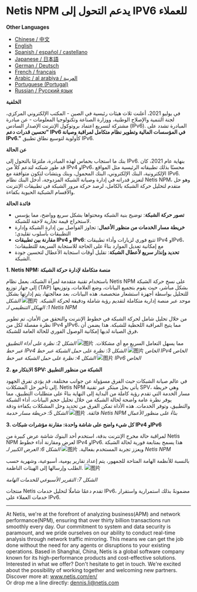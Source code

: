 # Netis NPM يدعم التحول إلى IPV6 للعملاء

**Other Languages**

+ [Chinese / 中文](https://github.com/lvdeshuii/OverFlow/blob/main/docs/zh/Netis-NPM-Empowers-Customers-IPv6-Upgrade-zh.md)
+ [English](https://github.com/lvdeshuii/OverFlow/blob/main/docs/en/Netis-NPM-Empowers-Customers-IPv6-Upgrade-en.md)
+ [Spanish / español / castellano](https://github.com/lvdeshuii/OverFlow/blob/main/docs/es/Netis-NPM-Empowers-Customers-IPv6-Upgrade-es.md)
+ [Japanese / 日本語](https://github.com/lvdeshuii/OverFlow/blob/main/docs/ja/Netis-NPM-Empowers-Customers-IPv6-Upgrade-ja.md)
+ [German / Deutsch](https://github.com/lvdeshuii/OverFlow/blob/main/docs/de/Netis-NPM-Empowers-Customers-IPv6-Upgrade-de.md)
+ [French / français](https://github.com/lvdeshuii/OverFlow/blob/main/docs/fr/Netis-NPM-Empowers-Customers-IPv6-Upgrade-fr.md)
+ [Arabic / al arabiya / العربية](https://github.com/lvdeshuii/OverFlow/blob/main/docs/ar/Netis-NPM-Empowers-Customers-IPv6-Upgrade-ar.md)
+ [Portuguese (Portugal)](https://github.com/lvdeshuii/OverFlow/blob/main/docs/pt/Netis-NPM-Empowers-Customers-IPv6-Upgrade-pt.md)
+ [Russian / Русский язык](https://github.com/lvdeshuii/OverFlow/blob/main/docs/ru/Netis-NPM-Empowers-Customers-IPv6-Upgrade-ru.md)


**الخلفية**

في يوليو 2021، أعلنت ثلاث هيئات رئيسية في الصين - المكتب الإلكتروني المركزي، لجنة التنمية والإصلاح الوطنية، ووزارة الصناعة وتكنولوجيا المعلومات - عن مبادرة مشتركة لتسريع اعتماد بروتوكول الإنترنت الإصدار السادس (IPv6). المبادرة تشدد على **"تحسين قدرات دعم IPv6 في المؤسسات المالية وتطوير نظام متكامل لمراقبة وصيانة IPv6."** كأولوية لتوسيع نطاق تطبيق IPv6.

**عن الحالة**

بنك ما استجاب بحماس لهذه المبادرة، ملتزمًا بالتحول إلى IPv6. بنهاية عام 2021، كان قد طور شبكته لتدعم كلاً من IPv4 وIPv6، محسنًا بذلك تطبيقاته الرئيسية مثل المواقع الإلكترونية، البنك الإلكتروني، البنك المحمول، وبنك ويتشات لتكون متوافقة مع IPv6. لتعزيز قدراته في إدارة وصيانة الشبكة المزدوجة، أدخل البنك نظام Netis NPM، وهو حل متقدم لتحليل حركة الشبكة بالكامل، لرصد حركة مرور الشبكة في تطبيقات الإنترنت والأقسام الشبكية الحيوية بكفاءة.


**فائدة الحالة**

- **تصور حركة الشبكة**: توضيح بنية الشبكة ومحتواها بشكل سريع وواضح، مما يؤسس لاستخراج قيمة تجارية لاحقة للشبكة.
- **خريطة مسار الخدمات من منظور الأعمال**: تجاوز الفواصل بين إدارة الشبكة وإدارة التطبيقات بأسلوب تقليدي؛
- **مقارنة بين تطبيقات IPv4 و IPv6**: تتبع فوري لزيارات وأداء تطبيقات IPv4 وIPv6، مع إمكانية تعديل الموارد بناءً على الحاجة للاستجابة السريعة للتطبيقات؛
- **تحديد وإنذار سريع لأعطال الشبكة**: تقليل أوقات استجابة الأعطال لتحسين جودة الشبكة.

**1. Netis NPM: منصة متكاملة لإدارة حركة الشبكة**

باستخدام تقنية متقدمة لمرآة الشبكة، يعمل نظام Netis NPM على نسخ حركة الشبكة إلى جهاز توزيع (TAP) بشكل مباشر، حيث يقوم بتجميع البيانات، وضع العلامات، وتوزيعها للتحليل بواسطة أجهزة استشعار متخصصة. هذه البيانات، بعد معالجتها، يتم إدارتها بشكل موحد عبر منصة إدارية متكاملة لتقديم رؤية شاملة ودقيقة لحركة الشبكة.
![图片](https://mmbiz.qpic.cn/mmbiz_png/o672k3fsicq3hHmITGktAGic9O31RicFkrdmOY8s0Zx1QLXLJAwZPCTCVweXBzFohlQVec4ZWSD75iafRL0nuxPedQ/640?wx_fmt=png&wxfrom=5&wx_lazy=1&wx_co=1)
*الشكل 1: الهيكل التنظيمي لـ Netis NPM*

من خلال تحليل شامل لحركة الشبكة في خطوط الإنترنت والتحقق من الأمان، تم تطوير نظرة مفصلة لكل من IPv4 وIPv6، مما يتيح المراقبة اللحظية للشبكة. هذا يضمن أن فرق الصيانة لديها إمكانية الوصول الفوري للحالة العامة للشبكة،

 مما يسهل التعامل السريع مع أي مشكلات.
![图片](https://mmbiz.qpic.cn/mmbiz_png/o672k3fsicq3hHmITGktAGic9O31RicFkrdzV9UeJb7j2j2MdKqialiaWyAg8aaWdNAnxxkH5ibOpcL3mykCg1G68bPA/640?wx_fmt=png&wxfrom=5&wx_lazy=1&wx_co=1)
*الشكل 2: نظرة على أداء التطبيق عبر خط IPv4 الخاص*
![图片](https://mmbiz.qpic.cn/mmbiz_png/o672k3fsicq3hHmITGktAGic9O31RicFkrdLebyqoTAYIJEwomHz2EAtVUYrickXjJ57I8POcGUIXDL3wg7TzyibD6w/640?wx_fmt=png&wxfrom=5&wx_lazy=1&wx_co=1)
*الشكل 3: نظرة على حمل الشبكة عبر خط IPv4 الخاص*
![图片](https://mmbiz.qpic.cn/mmbiz_png/o672k3fsicq3hHmITGktAGic9O31RicFkrdNd5IJZE9kThvyGBOKXnLbicb8h9yHh7gQZXriboIntLgvIXEjXSFLUrQ/640?wx_fmt=png&wxfrom=5&wx_lazy=1&wx_co=1)
*الشكل 4: نظرة على حمل الشبكة عبر خط IPv6 الخاص*

**2. الابتكار مع SPV: الشبكة من منظور التطبيق**

في عالم صيانة الشبكات حيث الفرق مسؤولة عن جوانب مختلفة، قد يؤدي تفرق الجهود إلى تأخير حل المشكلات. Netis NPM يأتي بحل مبتكر عبر تقنية SPV، وهي خريطة مسار الخدمة التي تقدم رؤية كاملة من البداية إلى النهاية بناءً على متطلبات التطبيق، مما يوفر نظرة عامة واضحة لحالة الشبكة من خلال تحليل حجم البيانات، أداء الشبكة والتطبيق، وتوفر الخدمات. هذه الأداة تمكن الفرق من تحديد وحل المشكلات بكفاءة ودقة فائقة.
![图片](https://mmbiz.qpic.cn/mmbiz_png/o672k3fsicq3hHmITGktAGic9O31RicFkrd7ibZGpAdR6x5s4JPYOrSQqgibTXTVoK53cRxPSawqYnplztwXVAiaNIFQ/640?wx_fmt=png&wxfrom=5&wx_lazy=1&wx_co=1)
*الشكل 5: خريطة مسار خدمة Netis NPM بناءً على منظور الأعمال*

**3. كل شيء واضح على شاشة واحدة: مقارنة مؤشرات شبكات IPv4 وIPv6**

لمراقبة حالة مخرج الإنترنت بدقة، استخدم أحد البنوك شاشة عرض كبيرة من Netis NPM لعرض ومقارنة أداء خطوط IPv4 وIPv6. هذا يسمح بمتابعة فورية لحالة الشبكة ويعزز تجربة المستخدم بفعالية.
![图片](https://mmbiz.qpic.cn/mmbiz_png/o672k3fsicq3hHmITGktAGic9O31RicFkrd0icN9vsmAf2Tp1gks2V2Z3nx266D6ia02XqbTP9Jvu1srs0ve7xFa2Dw/640?wx_fmt=png&wxfrom=5&wx_lazy=1&wx_co=1)
*الشكل 6: العرض الكبير لـ Netis NPM*

بالنسبة للأنظمة الهامة المتاحة للجمهور، يتم إعداد تقارير يومية، أسبوعية، وشهرية حسب الطلب وإرسالها إلى الهيئات الناظمة.
![图片](https://mmbiz.qpic.cn/mmbiz_png/o672k3fsicq3hHmITGktAGic9O31RicFkrdIngXzdI72uJ9mrwpx0LHnmpWslsam5qu2s1R5ADQDcTos941Xz4vXg/640?wx_fmt=png&wxfrom=5&wx_lazy=1&wx_co=1)

*الشكل 7: التقرير الأسبوعي للخدمات الهامة*



منتجات Netis تقدم دعمًا شاملًا لتحليل خدمات IPv6، مضمونةً بذلك استمرارية واستقرار خدمات العملاء على IPv6.
***
At Netis, we're at the forefront of analyzing business(APM) and network performance(NPM), ensuring that over thirty billion transactions run smoothly every day. Our commitment to system and data security is paramount, and we pride ourselves on our ability to conduct real-time analysis through network traffic mirroring. This means we can get the job done without the need for any agents or disruptions to your existing operations. Based in Shanghai, China, Netis is a global software company known for its high-performance products and cost-effective solutions. Interested in what we offer? Don't hesitate to get in touch. We're excited about the possibility of working together and welcoming new partners.  
Discover more at: www.netis.com/en/  
Or drop me a line directly: dennis.li@netis.com
